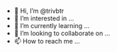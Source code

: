 - 👋 Hi, I’m @trivbtr
- 👀 I’m interested in ...
- 🌱 I’m currently learning ...
- 💞️ I’m looking to collaborate on ...
- 📫 How to reach me ...

<!---
trivbtr/trivbtr is a ✨ special ✨ repository because its `README.md` (this file) appears on your GitHub profile.
You can click the Preview link to take a look at your changes.
--->
